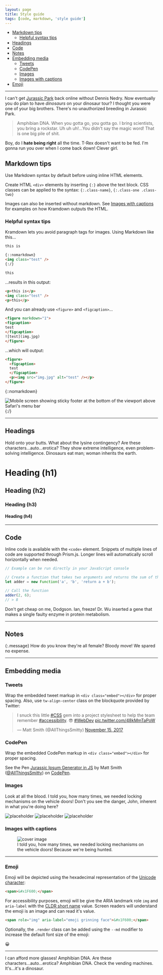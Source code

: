 ```yaml
---
layout: page
title: Style guide
tags: [code, markdown, 'style guide']
---
```


* [Markdown tips](#markdown-tips)
  * [Helpful syntax tips](#helpful-syntax-tips)
* [Headings](#headings)
* [Code](#code)
* [Notes](#notes)
* [Embedding media](#embedding-media)
  * [Tweets](#tweets)
  * [CodePen](#codepen)
  * [Images](#images)
  * [Images with captions](#images-with-captions)
* [Emoji](#emoji)
<!-- * [Tables](#tables) -->

-----

I can't get <a href="https://codepen.io/AllThingsSmitty/pen/bpmZpK" rel="external">Jurassic Park</a> back online without Dennis Nedry. Now eventually you do plan to have _dinosaurs_ on your dinosaur tour? I thought you were one of your big brothers. There's no unauthorized breeding in Jurassic Park.

> Amphibian DNA. When you gotta go, you gotta go. I bring scientists, you bring a rockstar. Uh uh uh!...You didn't say the magic word! That is one big pile of shit.

Boy, do I **hate being right** all the time. T-Rex doesn't want to be fed. I'm gonna run you over when I come back down! Clever girl.

<!--## Inline HTML elements

- **To bold text**, use `**` around words. Always use `<strong>` over `<b>` when using straight HTML.
- _To italicize text_, use `_` around words. Always use `<em>` over `<i>`.
- Abbreviations, like <abbr title="HyperText Markup Langage">HTML</abbr> should use `<abbr>`, with an optional `title` attribute for the full phrase.
- Citations, like <cite>&mdash; Matt Smith</cite>, should use `<cite>`.
- <del>Deleted</del> text should use `<del>` and <ins>inserted</ins> text should use `<ins>`.
- Superscript <sup>text</sup> uses `<sup>` and subscript <sub>text</sub> uses `<sub>`.

-----

Most of these elements are styled by browsers with few custom modifications done here.-->

## Markdown tips

Use Markdown syntax by default before using inline HTML elements.

Create HTML `<div>` elements by inserting `{:}` above the text block. CSS classes can be applied to the syntax: `{:.class-name}`, `{:.class-one .class-two}`

Images can also be inserted without markdown. See [Images with captions](#images-with-captions) for examples on how Kramdown outputs the HTML.

###  Helpful syntax tips 

Kramdown lets you avoid paragraph tags for images. Using Markdown like this...

```html
this is

{::nomarkdown}
<img class="test" />
{:/}

this
```

...results in this output:

```html
<p>this is</p>
<img class="test" />
<p>this</p>
```

And you can already use `<figure>` and `<figcaption>`...

```html
<figure markdown="1">
<figcaption>
test
</figcaption>
![test](img.jpg)
</figure>
```

...which will output:

```html
<figure>
  <figcaption>
  test
  </figcaption>
  <p><img src="img.jpg" alt="test" /></p>
</figure>
```

{::nomarkdown}
<div class="feature__image--center">
  <img src="/img/posts/2020-05-11-css-fix-for-100vh-in-mobile-webkit-02.png" alt="Mobile screen showing sticky footer at the bottom of the viewport above Safari's menu bar" height="auto" width="auto" />
</div>
{:/}

-----

## Headings

Hold onto your butts. What about the lysine contingency? Are these characters...auto...erotica? They show extreme intelligence, even problem-solving intelligence. Dinosaurs eat man; woman inherits the earth.

# Heading (h1)
## Heading (h2)
### Heading (h3)
#### Heading (h4)

-----

## Code

Inline code is available with the `<code>` element. Snippets of multiple lines of code are supported through Prism.js. Longer lines will automatically scroll horizontally when needed.

```javascript
// Example can be run directly in your JavaScript console

// Create a function that takes two arguments and returns the sum of those arguments
let adder = new Function('a', 'b', 'return a + b');

// Call the function
adder(2, 6);
// > 8
```

<!--
You may also optionally show code snippets with line numbers. Add `linenos` to the Prism tags.

```javascript
{% highlight javascript linenos %}
// Example can be run directly in your JavaScript console

// Create a function that takes two arguments and returns the sum of those arguments
let adder = new Function("a", "b", "return a + b");

// Call the function
adder(2, 6);
// > 8
<!--{% endhighlight %}
```
-->

Don't get cheap on me, Dodgson. Ian, freeze! Dr. Wu inserted a gene that makes a single faulty enzyme in protein metabolism. 

-----

## Notes

{:.message}
How do you know they're all female? Bloody move! We spared no expense.

-----

## Embedding media

### Tweets

Wrap the embedded tweet markup in `<div class="embed"></div>` for proper spacing. Also, use  `tw-align-center` class on the blockquote provided by Twitter:

<div class="embed">
  <blockquote class="twitter-tweet tw-align-center"><p lang="en" dir="ltr">I snuck this little <a href="https://twitter.com/hashtag/CSS?src=hash&amp;ref_src=twsrc%5Etfw">#CSS</a> gem into a project stylesheet to help the team remember <a href="https://twitter.com/hashtag/accessibility?src=hash&amp;ref_src=twsrc%5Etfw">#accessibility</a>. 😎 <a href="https://twitter.com/hashtag/WebDev?src=hash&amp;ref_src=twsrc%5Etfw">#WebDev</a> <a href="https://t.co/48kMmTaPoW">pic.twitter.com/48kMmTaPoW</a></p>&mdash; Matt Smith (@AllThingsSmitty) <a href="https://twitter.com/AllThingsSmitty/status/930617039085035520?ref_src=twsrc%5Etfw">November 15, 2017</a></blockquote>
  <script async src="https://platform.twitter.com/widgets.js" charset="utf-8"></script>
</div>

### CodePen

Wrap the embedded CodePen markup in `<div class="embed"></div>` for proper spacing.

<div class="embed">
  <p data-height="500" data-theme-id="0" data-slug-hash="bpmZpK" data-default-tab="result" data-user="AllThingsSmitty" data-embed-version="2" data-pen-title="Jurassic Ipsum Generator in JS" class="codepen">See the Pen <a href="http://codepen.io/AllThingsSmitty/pen/bpmZpK/">Jurassic Ipsum Generator in JS</a> by Matt Smith (<a href="http://codepen.io/AllThingsSmitty">@AllThingsSmitty</a>) on <a href="http://codepen.io">CodePen</a>.</p>
  <script async src="https://production-assets.codepen.io/assets/embed/ei.js"></script>
</div>

<!--
### Lists

I can't get Jurassic Park back online without Dennis Nedry. I really hate that man. It's a Unix system, I know this! When you gotta go, you gotta go. Boy, do I hate being right all the time. Don't get cheap on me, Dodgson. Now eventually you do plan to have dinosaurs on your dinosaur tour?

* White rabbit object: whatever it did, it did it all.
* Dennis, our lives are in your hands and you've got butterfingers?
* I'm always on the lookout for a future ex-Mrs. Malcolm. 

Dr. Wu inserted a gene that makes a single faulty enzyme in protein metabolism.

1. The only one I've got on my side is the blood-sucking lawyer.
2. Hold onto your butts.
3. I'm gonna run you over when I come back down!

Remind me to thank John for the wonderful weekend. He's gonna eat the goat?

<dl>
  <dt>HyperText Markup Language (HTML)</dt>
  <dd>The language used to describe and define the content of a Web page</dd>

  <dt>Cascading Style Sheets (CSS)</dt>
  <dd>Used to describe the appearance of Web content</dd>

  <dt>JavaScript (JS)</dt>
  <dd>The programming language used to build advanced Web sites and applications</dd>
</dl>

The only one I've got on my side is the blood-sucking lawyer. I'm gonna run you over when I come back down! He's gonna eat the goat? Must go faster! I really hate that man.
-->

### Images

Look at all the blood. I told you, how many times, we needed locking mechanisms on the vehicle doors! Don't you see the danger, John, inherent in what you're doing here?

![placeholder](http://placehold.it/800x400 "Large example image")
![placeholder](http://placehold.it/400x200 "Medium example image")
![placeholder](http://placehold.it/200x200 "Small example image")

###  Images with captions

<figure>
  <picture class="cover-image">
    <source srcset="http://placehold.it/800x400" type="image/webp">
    <source srcset="http://placehold.it/800x400" type="image/jpeg">
    <img src="http://placehold.it/800x400" alt="cover image">
  </picture>
  <figcaption>
    I told you, how many times, we needed locking mechanisms on the vehicle doors! Because we're being hunted.
  </figcaption>
</figure>

-----

### Emoji

Emoji will be depicted using the hexadecimal representation of the [Unicode character](https://unicode.org/emoji/charts/full-emoji-list.html):

```html
<span>&#x1F600;</span>
```

For accessibility purposes, emoji will be give the ARIA landmark role `img` and `aria-label` with the [CLDR short name](https://unicode.org/emoji/format.html#col-name) value. Screen readers will understand the emoji is an image and can read it's value.

```html
<span role="img" aria-label="emoji grinning face">&#x1F600;</span>
```

Optionally, the `.render` class can be added using the `--md` modifier to increase the default font size of the emoji:

<span class="render--md" role="img" aria-label="emoji grinning face">&#x1F600;</span>


-----
<!-- 
## Tables

You bred raptors? I told you, how many times, we needed locking mechanisms on the vehicle doors!

<table>
  <thead>
    <tr>
      <th>Name</th>
      <th>Upvotes</th>
      <th>Downvotes</th>
    </tr>
  </thead>
  <tbody>
    <tr>
      <td>Alan Grant</td>
      <td>10</td>
      <td>2</td>
    </tr>
    <tr>
      <td>Ellie Satler</td>
      <td>7</td>
      <td>5</td>
    </tr>
    <tr>
      <td>Ian Macolm</td>
      <td>8</td>
      <td>4</td>
    </tr>
  </tbody>
  <tfoot>
    <tr>
      <td>Totals</td>
      <td>25</td>
      <td>11</td>
    </tr>
  </tfoot>
</table> -->

I can afford more glasses! Amphibian DNA. Are these characters...auto...erotica? Amphibian DNA. Check the vending machines. It's...it's a dinosaur.

<!--
## Footnotes

Clicking this number[^fn-sample_footnote] will lead you to a footnote. The syntax looks like:

```text
Clicking this number[^fn-sample_footnote]
```

Each footnote needs the `^fn-` prefix and a unique ID to be referenced for the footnoted content. The syntax for that list looks something like this:

```text
[^fn-sample_footnote]: Handy! Now click the return link to go back.
```

You can place the footnoted content wherever you like. Markdown parsers should properly place it at the bottom of the post.
-->


<!--
[^fn-sample_footnote]: Handy! Now click the return link to go back.
-->